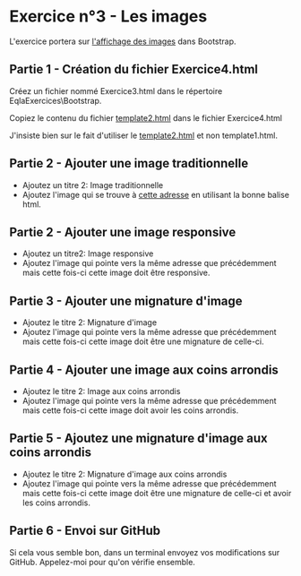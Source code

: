 # Exercice n°3 - Les images
L'exercice portera sur [l'affichage des images](/Theorie/README.md#vii-les-images "Affichage des images") dans Bootstrap.

## Partie 1 - Création du fichier Exercice4.html
Créez un fichier nommé Exercice3.html dans le répertoire EqlaExercices\Bootstrap.  

Copiez le contenu du fichier [template2.html](/Exercices/Templates/template2.html?raw=1) dans le fichier Exercice4.html

J'insiste bien sur le fait d'utiliser le [template2.html](/Exercices/Templates/template2.html?raw=1) et non template1.html.


## Partie 2 - Ajouter une image traditionnelle
- Ajoutez un titre 2: Image traditionnelle
- Ajoutez l'image qui se trouve à [cette adresse](https://zamboyle.github.io/assets/img/Paris.jpg "Image de Paris") en utilisant la bonne balise html.

## Partie 2 - Ajouter une image responsive
- Ajoutez un titre2: Image responsive
- Ajoutez l'image qui pointe vers la même adresse que précédemment mais cette fois-ci cette image doit être responsive.

## Partie 3 - Ajouter une mignature d'image
- Ajoutez le titre 2: Mignature d'image
- Ajoutez l'image qui pointe vers la même adresse que précédemment mais cette fois-ci cette image doit être une mignature de celle-ci.
 
## Partie 4 - Ajouter une image aux coins arrondis
- Ajoutez le titre 2: Image aux coins arrondis
- Ajoutez l'image qui pointe vers la même adresse que précédemment mais cette fois-ci cette image doit avoir les coins arrondis.

## Partie 5 - Ajoutez une mignature d'image aux coins arrondis
- Ajoutez le titre 2: Mignature d'image aux coins arrondis
- Ajoutez l'image qui pointe vers la même adresse que précédemment mais cette fois-ci cette image doit être une mignature de celle-ci et avoir les coins arrondis.

## Partie 6 - Envoi sur GitHub
Si cela vous semble bon, dans un terminal envoyez vos modifications sur GitHub.
Appelez-moi pour qu'on vérifie ensemble.


